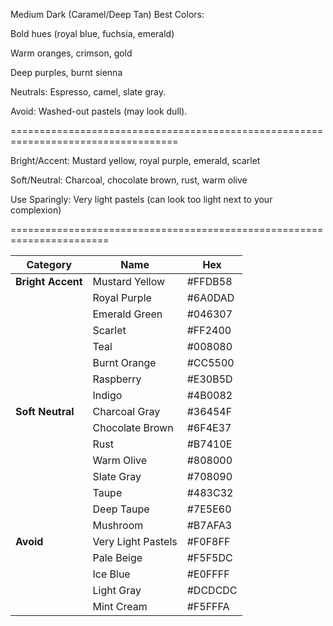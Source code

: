 Medium Dark (Caramel/Deep Tan)
Best Colors:

Bold hues (royal blue, fuchsia, emerald)

Warm oranges, crimson, gold

Deep purples, burnt sienna

Neutrals: Espresso, camel, slate gray.

Avoid: Washed-out pastels (may look dull).

===================================================================================

Bright/Accent: Mustard yellow, royal purple, emerald, scarlet

Soft/Neutral: Charcoal, chocolate brown, rust, warm olive

Use Sparingly: Very light pastels (can look too light next to your complexion)


=======================================================================

| Category          | Name               | Hex     |
| ----------------- | ------------------ | ------- |
| **Bright Accent** | Mustard Yellow     | #FFDB58 |
|                   | Royal Purple       | #6A0DAD |
|                   | Emerald Green      | #046307 |
|                   | Scarlet            | #FF2400 |
|                   | Teal               | #008080 |
|                   | Burnt Orange       | #CC5500 |
|                   | Raspberry          | #E30B5D |
|                   | Indigo             | #4B0082 |
| **Soft Neutral**  | Charcoal Gray      | #36454F |
|                   | Chocolate Brown    | #6F4E37 |
|                   | Rust               | #B7410E |
|                   | Warm Olive         | #808000 |
|                   | Slate Gray         | #708090 |
|                   | Taupe              | #483C32 |
|                   | Deep Taupe         | #7E5E60 |
|                   | Mushroom           | #B7AFA3 |
| **Avoid**         | Very Light Pastels | #F0F8FF |
|                   | Pale Beige         | #F5F5DC |
|                   | Ice Blue           | #E0FFFF |
|                   | Light Gray         | #DCDCDC |
|                   | Mint Cream         | #F5FFFA |
